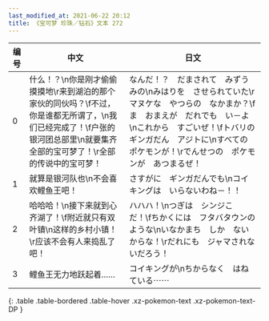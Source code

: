 ```yaml
---
last_modified_at: 2021-06-22 20:12
title: 《宝可梦 珍珠／钻石》文本 272
---
```

| 编号 | 中文 | 日文 |
| ---- | ---- | ---- |
| 0 | 什么！？\n你是刚才偷偷摸摸地\r来到湖泊的那个家伙的同伙吗？\f不过，你是谁都无所谓了，\n我们已经完成了！\f户张的银河团总部里\n就要集齐全部的宝可梦了！\r全部的传说中的宝可梦！ | なんだ！？　だまされて　みずうみの\nみはりを　させられていた\rマヌケな　やつらの　なかまか？\fま　おまえが　だれでも　い－よ\nこれから　すごいぜ！\fトバリの　ギンガだん　アジトに\nすべての　ポケモンが！\rでんせつの　ポケモンが　あつまるぜ！ |
| 1 | 就算是银河队也\n不会喜欢鲤鱼王吧！ | さすがに　ギンガだんでも\nコイキングは　いらないわね－！！ |
| 2 | 哈哈哈！\n接下来就到心齐湖了！\f附近就只有双叶镇\n这样的乡村小镇！\r应该不会有人来捣乱了吧！ | ハハハ！\nつぎは　シンジこ　だ！\fちかくには　フタバタウンの　ような\nいなかまち　しか　ないからな！\rだれにも　ジャマされないだろう！ |
| 3 | 鲤鱼王无力地跃起着…… | コイキングが\nちからなく　はねている⋯⋯ |
{: .table .table-bordered .table-hover .xz-pokemon-text .xz-pokemon-text-DP }